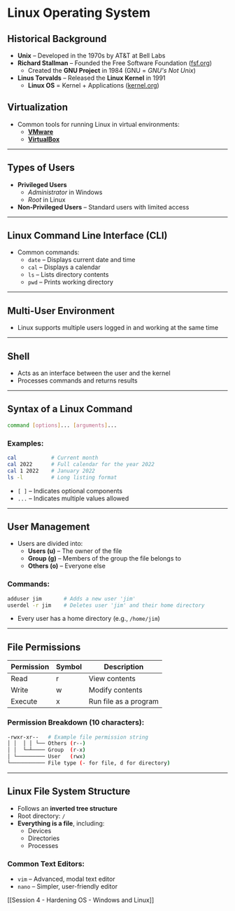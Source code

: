 # Linux Operating System

## Historical Background
- **Unix** – Developed in the 1970s by AT&T at Bell Labs  
- **Richard Stallman** – Founded the Free Software Foundation ([fsf.org](https://www.fsf.org))  
  - Created the **GNU Project** in 1984 (GNU = *GNU's Not Unix*)  
- **Linus Torvalds** – Released the **Linux Kernel** in 1991  
  - **Linux OS** = Kernel + Applications ([kernel.org](https://www.kernel.org))  

## Virtualization
- Common tools for running Linux in virtual environments:  
  - **[VMware](https://www.vmware.com)**  
  - **[VirtualBox](https://www.virtualbox.org)**

---

## Types of Users
- **Privileged Users**  
  - *Administrator* in Windows  
  - *Root* in Linux  
- **Non-Privileged Users** – Standard users with limited access

---

## Linux Command Line Interface (CLI)
- Common commands:  
  - `date` – Displays current date and time  
  - `cal` – Displays a calendar  
  - `ls` – Lists directory contents  
  - `pwd` – Prints working directory  

---

## Multi-User Environment
- Linux supports multiple users logged in and working at the same time

---

## Shell
- Acts as an interface between the user and the kernel  
- Processes commands and returns results

---

## Syntax of a Linux Command

```bash
command [options]... [arguments]...
```

### Examples:
```bash
cal           # Current month
cal 2022      # Full calendar for the year 2022
cal 1 2022    # January 2022
ls -l         # Long listing format
```

- `[ ]` – Indicates optional components  
- `...` – Indicates multiple values allowed

---

## User Management
- Users are divided into:
  - **Users (u)** – The owner of the file
  - **Group (g)** – Members of the group the file belongs to
  - **Others (o)** – Everyone else

### Commands:
```bash
adduser jim       # Adds a new user 'jim'
userdel -r jim    # Deletes user 'jim' and their home directory
```

- Every user has a home directory (e.g., `/home/jim`)

---

## File Permissions

| Permission | Symbol | Description           |
|------------|--------|-----------------------|
| Read       | r      | View contents         |
| Write      | w      | Modify contents       |
| Execute    | x      | Run file as a program |

### Permission Breakdown (10 characters):
```bash
-rwxr-xr--   # Example file permission string
│ │  │ │ └── Others (r--)
│ │  └─┴──── Group  (r-x)
│ └───────── User   (rwx)
└─────────── File type (- for file, d for directory)
```

---

## Linux File System Structure

- Follows an **inverted tree structure**
- Root directory: `/`
- **Everything is a file**, including:
  - Devices  
  - Directories  
  - Processes  

### Common Text Editors:
- `vim` – Advanced, modal text editor  
- `nano` – Simpler, user-friendly editor

[[Session 4 - Hardening OS - Windows and Linux]]